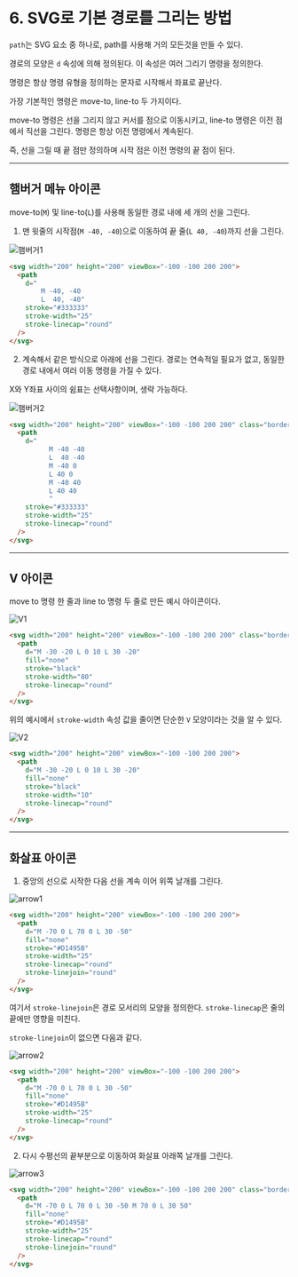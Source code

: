 # 6. SVG로 기본 경로를 그리는 방법

`path`는 SVG 요소 중 하나로, path를 사용해 거의 모든것을 만들 수 있다.

경로의 모양은 `d` 속성에 의해 정의된다. 이 속성은 여러 그리기 명령을 정의한다.

명령은 항상 명령 유형을 정의하는 문자로 시작해서 좌표로 끝난다.

가장 기본적인 명령은 move-to, line-to 두 가지이다.

move-to 명령은 선을 그리지 않고 커서를 점으로 이동시키고, line-to 명령은 이전 점에서 직선을 그린다. 명령은 항상 이전 명령에서 계속된다.

즉, 선을 그릴 때 끝 점만 정의하며 시작 점은 이전 명령의 끝 점이 된다.

---

## 햄버거 메뉴 아이콘

move-to(`M`) 및 line-to(`L`)를 사용해 동일한 경로 내에 세 개의 선을 그린다.

1. 맨 윗줄의 시작점(`M -40, -40`)으로 이동하여 끝 줄(`L 40, -40`)까지 선을 그린다.

![햄버거1](./images/ex6-1.png)

```html
<svg width="200" height="200" viewBox="-100 -100 200 200">
  <path
    d="
        M -40, -40
        L  40, -40"
    stroke="#333333"
    stroke-width="25"
    stroke-linecap="round"
  />
</svg>
```

2. 계속해서 같은 방식으로 아래에 선을 그린다. 경로는 연속적일 필요가 없고, 동일한 경로 내에서 여러 이동 명령을 가질 수 있다.

X와 Y좌표 사이의 쉼표는 선택사항이며, 생략 가능하다.

![햄버거2](./images/ex6-2.png)

```html
<svg width="200" height="200" viewBox="-100 -100 200 200" class="border">
  <path
    d="
          M -40 -40
          L  40 -40
          M -40 0
          L 40 0
          M -40 40
          L 40 40
          "
    stroke="#333333"
    stroke-width="25"
    stroke-linecap="round"
  />
</svg>
```

---

## V 아이콘

move to 명령 한 줄과 line to 명령 두 줄로 만든 예시 아이콘이다.

![V1](./images/ex6-3.png)

```html
<svg width="200" height="200" viewBox="-100 -100 200 200" class="border">
  <path
    d="M -30 -20 L 0 10 L 30 -20"
    fill="none"
    stroke="black"
    stroke-width="80"
    stroke-linecap="round"
  />
</svg>
```

위의 예시에서 `stroke-width` 속성 값을 줄이면 단순한 `V` 모양이라는 것을 알 수 있다.

![V2](./images/ex6-4.png)

```html
<svg width="200" height="200" viewBox="-100 -100 200 200">
  <path
    d="M -30 -20 L 0 10 L 30 -20"
    fill="none"
    stroke="black"
    stroke-width="10"
    stroke-linecap="round"
  />
</svg>
```

---

## 화살표 아이콘

1. 중앙의 선으로 시작한 다음 선을 계속 이어 위쪽 날개를 그린다.

![arrow1](./images/ex6-5.png)

```html
<svg width="200" height="200" viewBox="-100 -100 200 200">
  <path
    d="M -70 0 L 70 0 L 30 -50"
    fill="none"
    stroke="#D1495B"
    stroke-width="25"
    stroke-linecap="round"
    stroke-linejoin="round"
  />
</svg>
```

여기서 `stroke-linejoin`은 경로 모서리의 모양을 정의한다. `stroke-linecap`은 줄의 끝에만 영향을 미친다.

`stroke-linejoin`이 없으면 다음과 같다.

![arrow2](./images/ex6-6.png)

```html
<svg width="200" height="200" viewBox="-100 -100 200 200">
  <path
    d="M -70 0 L 70 0 L 30 -50"
    fill="none"
    stroke="#D1495B"
    stroke-width="25"
    stroke-linecap="round"
  />
</svg>
```

2. 다시 수평선의 끝부분으로 이동하여 화살표 아래쪽 날개를 그린다.

![arrow3](./images/ex6-7.png)

```html
<svg width="200" height="200" viewBox="-100 -100 200 200" class="border">
  <path
    d="M -70 0 L 70 0 L 30 -50 M 70 0 L 30 50"
    fill="none"
    stroke="#D1495B"
    stroke-width="25"
    stroke-linecap="round"
    stroke-linejoin="round"
  />
</svg>
```
